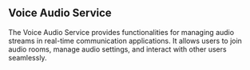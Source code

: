 ## Voice Audio Service

The Voice Audio Service provides functionalities for managing audio streams in real-time communication applications. It allows users to join audio rooms, manage audio settings, and interact with other users seamlessly.
